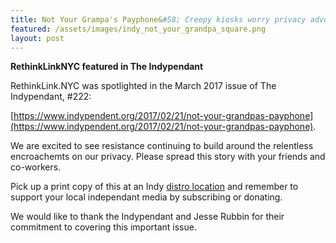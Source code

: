 ```yaml
---
title: Not Your Grampa's Payphone&#58; Creepy kiosks worry privacy advocates
featured: /assets/images/indy_not_your_grandpa_square.png
layout: post
---
```


**RethinkLinkNYC featured in The Indypendant**

RethinkLink.NYC was spotlighted in the March 2017 issue of The Indypendant, #222:

[https://www.indypendent.org/2017/02/21/not-your-grandpas-payphone](https://www.indypendent.org/2017/02/21/not-your-grandpas-payphone).

We are excited to see resistance continuing to build around the relentless encroachemts on our privacy. Please spread this story with your friends and co-workers.

Pick up a print copy of this at an Indy [distro location](https://www.indypendent.org/about/distribution-locations) and remember to support your local independant media by subscribing or donating. 

We would like to thank the Indypendant and Jesse Rubbin for their commitment to covering this important issue.




